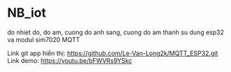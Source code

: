 # NB_iot
do nhiet do, do am, cuong do anh sang, cuong do am thanh su dung esp32 va modul sim7020 MQTT

Link git app hiển thị: https://github.com/Le-Van-Long2k/MQTT_ESP32.git
Link demo: https://youtu.be/bFWVRs9YSkc
